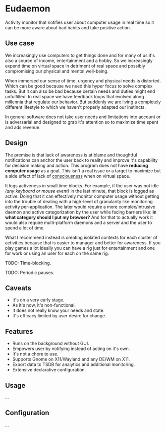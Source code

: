 # Eudaemon
Activity monitor that notifies user about computer usage in real time so it can be more aware about bad habits and take positive action.

## Use case
We increasingly use computers to get things done and for many of us it's also a source of income, entertainment and a hobby.
So we increasingly expend time on virtual space in detriment of real space and possibly compromising our physical and mental well-being.

When immersed our sense of time, urgency and physical needs is distorted. Which can be good because we need this hyper focus to solve complex tasks.
But it can also be bad because certain needs and duties might end unfulfilled.
In real space we have feedback loops that evolved along millennia that regulate our behavior. But suddenly we are living a completely different lifestyle to which we haven't properly adapted our instincts.

In general software does not take user needs and limitations into account or is adversarial and designed to grab it's attention so to maximize time spent and ads revenue.

## Design 
The premise is that lack of awareness is at blame and thoughtful notifications can anchor the user back to reality and improve it's capability for decision making and action. This program does not have **reducing computer usage** as a goal. This isn't a real issue or a target to maximize but a side effect of lack of [consciousness](https://en.wikipedia.org/wiki/Consciousness) when on virtual space.

It logs activeness in small time blocks. For example, if the user was not idle *(any keyboard or mouse event)* in the last minute, that block is logged as active.
Doing that it can effectively monitor computer usage without getting into the trouble of dealing with a high-level of granularity like monitoring activity per-application.
The later would require a more complex/intrusive daemon and active categorization by the user while facing barriers like: **in what category should I put my browser?**
And for that to actually work it would also require multi-platform daemons and a server and the user to spend a lot of time.

What I recommend instead is creating isolated contexts for each cluster of activities because that is easier to manager and better for awareness.
If you play games a lot ideally you can have a rig just for entertainment and one for work or using an user for each on the same rig.

TODO: Time-blocking.

TODO: Periodic pauses.

## Caveats
- It's on a very early stage.
- As it's now, it's non-functional.
- It does not really know your needs and state.
- It's efficacy limited by user desire for change.

## Features
- Runs on the background without GUI.
- Empowers user by notifying instead of acting on it's own.
- It's not a chore to use.
- Supports Gnome on X11/Wayland and any DE/WM on X11.
- Export data to TSDB for analytics and additional monitoring.
- Extensive declarative configuration.

## Usage
...

## Configuration
...
